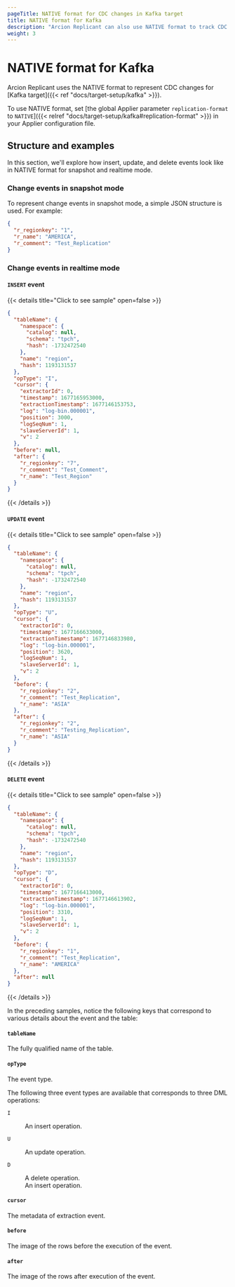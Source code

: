 ```yaml
---
pageTitle: NATIVE format for CDC changes in Kafka target 
title: NATIVE format for Kafka
description: "Arcion Replicant can also use NATIVE format to track CDC changes for Apache Kafka as target for realtime replication."
weight: 3
---
```


# NATIVE format for Kafka
Arcion Replicant uses the NATIVE format to represent CDC changes for [Kafka target]({{< ref "docs/target-setup/kafka" >}}).

To use NATIVE format, set [the global Applier parameter `replication-format` to `NATIVE`]({{< relref "docs/target-setup/kafka#replication-format" >}}) in your Applier configuration file.

## Structure and examples
In this section, we'll explore how insert, update, and delete events look like in NATIVE format for snapshot and realtime mode.

### Change events in snapshot mode
To represent change events in snapshot mode, a simple JSON structure is used. For example:

```JSON
{
  "r_regionkey": "1",
  "r_name": "AMERICA",
  "r_comment": "Test_Replication"
}
```
### Change events in realtime mode

#### `INSERT` event
{{< details title="Click to see sample" open=false >}}

```JSON
{
  "tableName": {
    "namespace": {
      "catalog": null,
      "schema": "tpch",
      "hash": -1732472540
    },
    "name": "region",
    "hash": 1193131537
  },
  "opType": "I",
  "cursor": {
    "extractorId": 0,
    "timestamp": 1677165953000,
    "extractionTimestamp": 1677146153753,
    "log": "log-bin.000001",
    "position": 3000,
    "logSeqNum": 1,
    "slaveServerId": 1,
    "v": 2
  },
  "before": null,
  "after": {
    "r_regionkey": "7",
    "r_comment": "Test_Comment",
    "r_name": "Test_Region"
  }
}
```
{{< /details >}}

#### `UPDATE` event
{{< details title="Click to see sample" open=false >}}

```JSON
{
  "tableName": {
    "namespace": {
      "catalog": null,
      "schema": "tpch",
      "hash": -1732472540
    },
    "name": "region",
    "hash": 1193131537
  },
  "opType": "U",
  "cursor": {
    "extractorId": 0,
    "timestamp": 1677166633000,
    "extractionTimestamp": 1677146833980,
    "log": "log-bin.000001",
    "position": 3620,
    "logSeqNum": 1,
    "slaveServerId": 1,
    "v": 2
  },
  "before": {
    "r_regionkey": "2",
    "r_comment": "Test_Replication",
    "r_name": "ASIA"
  },
  "after": {
    "r_regionkey": "2",
    "r_comment": "Testing_Replication",
    "r_name": "ASIA"
  }
}
```
{{< /details >}}

#### `DELETE` event
{{< details title="Click to see sample" open=false >}}

```JSON
{
  "tableName": {
    "namespace": {
      "catalog": null,
      "schema": "tpch",
      "hash": -1732472540
    },
    "name": "region",
    "hash": 1193131537
  },
  "opType": "D",
  "cursor": {
    "extractorId": 0,
    "timestamp": 1677166413000,
    "extractionTimestamp": 1677146613902,
    "log": "log-bin.000001",
    "position": 3310,
    "logSeqNum": 1,
    "slaveServerId": 1,
    "v": 2
  },
  "before": {
    "r_regionkey": "1",
    "r_comment": "Test_Replication",
    "r_name": "AMERICA"
  },
  "after": null
}
```
{{< /details >}}

In the preceding samples, notice the following keys that correspond to various details about the event and the table:

#### `tableName`
The fully qualified name of the table.

#### `opType`
The event type. 

The following three event types are available that corresponds to three DML operations:

<dl class="dl-indent">

<dt>

`I`

</dt>
<dd>An insert operation.</dd>

<dt>

`U`

</dt>
<dd>An update operation.</dd>

<dt>

`D`

</dt>
<dd>A delete operation.</dd>

</dt>
<dd>An insert operation.</dd>

</dl>

#### `cursor` 
The metadata of extraction event. 

#### `before` 
The image of the rows before the execution of the event.

#### `after` 
The image of the rows after execution of the event.


